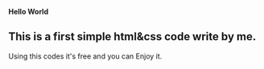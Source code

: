 **Hello World**
## This is a first simple html&css code write by me. 
Using this codes it's free and you can Enjoy it.
